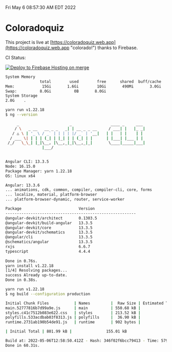 Fri May  6 08:57:30 AM EDT 2022

# Coloradoquiz


This project is live at [https://coloradoquiz.web.app](https://coloradoquiz.web.app "colorado!") thanks to Firebase.

CI Status: 

[![Deploy to Firebase Hosting on merge](https://github.com/teamkushal/coloradoquiz/actions/workflows/firebase-hosting-merge.yml/badge.svg)](https://github.com/teamkushal/coloradoquiz/actions/workflows/firebase-hosting-merge.yml)

```bash
System Memory
               total        used        free      shared  buff/cache   available
Mem:            15Gi       1.6Gi        10Gi       490Mi       3.0Gi        12Gi
Swap:          8.0Gi          0B       8.0Gi
System Storage
2.0G	.
```
```bash
yarn run v1.22.18
$ ng --version

     _                      _                 ____ _     ___
    / \   _ __   __ _ _   _| | __ _ _ __     / ___| |   |_ _|
   / △ \ | '_ \ / _` | | | | |/ _` | '__|   | |   | |    | |
  / ___ \| | | | (_| | |_| | | (_| | |      | |___| |___ | |
 /_/   \_\_| |_|\__, |\__,_|_|\__,_|_|       \____|_____|___|
                |___/
    

Angular CLI: 13.3.5
Node: 16.15.0
Package Manager: yarn 1.22.18
OS: linux x64

Angular: 13.3.6
... animations, cdk, common, compiler, compiler-cli, core, forms
... localize, material, platform-browser
... platform-browser-dynamic, router, service-worker

Package                         Version
---------------------------------------------------------
@angular-devkit/architect       0.1303.5
@angular-devkit/build-angular   13.3.5
@angular-devkit/core            13.3.5
@angular-devkit/schematics      13.3.5
@angular/cli                    13.3.5
@schematics/angular             13.3.5
rxjs                            6.6.7
typescript                      4.4.4
    
Done in 0.76s.
yarn install v1.22.18
[1/4] Resolving packages...
success Already up-to-date.
Done in 0.38s.
```
```bash
yarn run v1.22.18
$ ng build --configuration production

Initial Chunk Files           | Names         |  Raw Size | Estimated Transfer Size
main.52777816b7d99a9e.js      | main          | 550.68 kB |               130.22 kB
styles.c41c7512b083e622.css   | styles        | 213.52 kB |                12.57 kB
polyfills.533acdbab03f8313.js | polyfills     |  36.90 kB |                11.72 kB
runtime.2731ab190b54de91.js   | runtime       | 902 bytes |               517 bytes

| Initial Total | 801.99 kB |               155.01 kB

Build at: 2022-05-06T12:58:50.412Z - Hash: 346f02f6bcc79413 - Time: 57947ms
Done in 60.31s.
```
